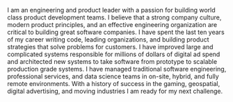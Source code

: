 I am an engineering and product leader with a passion for building world class product development teams. I believe that a strong company culture, modern product principles, and an effective engineering organization are critical to building great software companies. I have spent the last ten years of my career writing code, leading organizations, and building product strategies that solve problems for customers. I have improved large and complicated systems responsible for millions of dollars of digital ad spend and architected new systems to take software from prototype to scalable production grade systems. I have managed traditional software engineering, professional services, and data science teams in on-site, hybrid, and fully remote environments. With a history of success in the gaming, geospatial, digital advertising, and moving industries I am ready for my next challenge.
